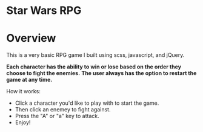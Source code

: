 # Star Wars RPG

# Overview
This is a very basic RPG game I built using scss, javascript, and jQuery.

**Each character has the ability to win or lose based on the order they choose to fight the enemies.**
**The user always has the option to restart the game at any time.**

How it works:
* Click a character you'd like to play with to start the game.
* Then click an enemey to fight against.
* Press the "A" or "a" key to attack.
* Enjoy!